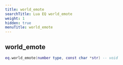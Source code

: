 ```yaml
---
title: world_emote
searchTitle: Lua EQ world_emote
weight: 1
hidden: true
menuTitle: world_emote
---
```

## world_emote
```lua
eq.world_emote(number type, const char *str) -- void
```